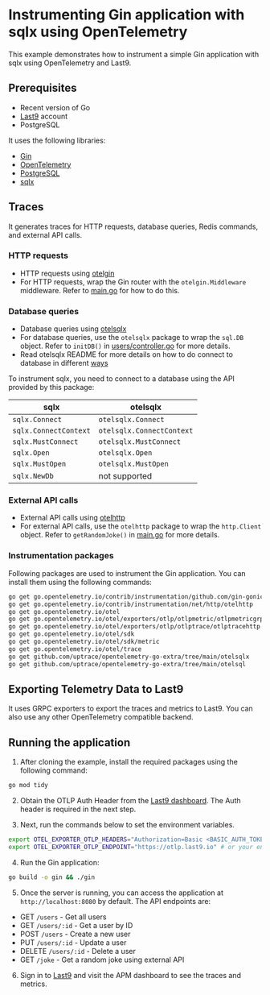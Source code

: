 # Instrumenting Gin application with sqlx using OpenTelemetry

This example demonstrates how to instrument a simple Gin application with sqlx using OpenTelemetry and Last9.

## Prerequisites

- Recent version of Go
- [Last9](https://app.last9.io) account
- PostgreSQL

It uses the following libraries:

- [Gin](https://github.com/gin-gonic/gin)
- [OpenTelemetry](https://github.com/open-telemetry/opentelemetry-go)
- [PostgreSQL](https://github.com/lib/pq)
- [sqlx](github.com/jmoiron/sqlx)

## Traces

It generates traces for HTTP requests, database queries, Redis commands, and external API calls.

### HTTP requests

- HTTP requests using [otelgin](https://github.com/open-telemetry/opentelemetry-go-contrib/tree/main/instrumentation/github.com/gin-gonic/gin/otelgin)
- For HTTP requests, wrap the Gin router with the `otelgin.Middleware` middleware. Refer to [main.go](./main.go) for how to do this.

### Database queries

- Database queries using [otelsqlx](https://github.com/uptrace/opentelemetry-go-extra/tree/main/otelsqlx)
- For database queries, use the `otelsqlx` package to wrap the `sql.DB` object. Refer to `initDB()` in [users/controller.go](./users/controller.go) for more details.
- Read otelsqlx README for more details on how to do connect to database in different [ways](https://github.com/uptrace/opentelemetry-go-extra/tree/main/otelsqlx#usage)

To instrument sqlx, you need to connect to a database using the API provided by this package:

| sqlx                  | otelsqlx                  |
| --------------------- | ------------------------- |
| `sqlx.Connect`        | `otelsqlx.Connect`        |
| `sqlx.ConnectContext` | `otelsqlx.ConnectContext` |
| `sqlx.MustConnect`    | `otelsqlx.MustConnect`    |
| `sqlx.Open`           | `otelsqlx.Open`           |
| `sqlx.MustOpen`       | `otelsqlx.MustOpen`       |
| `sqlx.NewDb`          | not supported             |

### External API calls

- External API calls using [otelhttp](https://github.com/open-telemetry/opentelemetry-go-contrib/tree/main/instrumentation/net/http/otelhttp)
- For external API calls, use the `otelhttp` package to wrap the `http.Client` object. Refer to `getRandomJoke()` in [main.go](./main.go) for more details.

### Instrumentation packages

Following packages are used to instrument the Gin application. You can install them using the following commands:

```sh
go get go.opentelemetry.io/contrib/instrumentation/github.com/gin-gonic/gin/otelgin
go get go.opentelemetry.io/contrib/instrumentation/net/http/otelhttp
go get go.opentelemetry.io/otel
go get go.opentelemetry.io/otel/exporters/otlp/otlpmetric/otlpmetricgrpc
go get go.opentelemetry.io/otel/exporters/otlp/otlptrace/otlptracehttp
go get go.opentelemetry.io/otel/sdk
go get go.opentelemetry.io/otel/sdk/metric
go get go.opentelemetry.io/otel/trace
go get github.com/uptrace/opentelemetry-go-extra/tree/main/otelsqlx
go get github.com/uptrace/opentelemetry-go-extra/tree/main/otelsql
```

## Exporting Telemetry Data to Last9

It uses GRPC exporters to export the traces and metrics to Last9. You can also use any other OpenTelemetry compatible backend.

## Running the application

1. After cloning the example, install the required packages using the following
   command:

```bash
go mod tidy
```

2. Obtain the OTLP Auth Header from the [Last9 dashboard](https://app.last9.io).
   The Auth header is required in the next step.

3. Next, run the commands below to set the environment variables.

```bash
export OTEL_EXPORTER_OTLP_HEADERS="Authorization=Basic <BASIC_AUTH_TOKEN>"
export OTEL_EXPORTER_OTLP_ENDPOINT="https://otlp.last9.io" # or your endpoint
```

4. Run the Gin application:

```bash
go build -o gin && ./gin
```

5. Once the server is running, you can access the application at
   `http://localhost:8080` by default. The API endpoints are:

- GET `/users` - Get all users
- GET `/users/:id` - Get a user by ID
- POST `/users` - Create a new user
- PUT `/users/:id` - Update a user
- DELETE `/users/:id` - Delete a user
- GET    `/joke` - Get a random joke using external API

6. Sign in to [Last9](https://app.last9.io) and visit the APM dashboard to see the traces and metrics.
